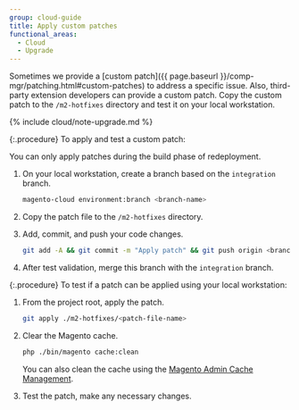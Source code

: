 ```yaml
---
group: cloud-guide
title: Apply custom patches
functional_areas:
  - Cloud
  - Upgrade
---
```

Sometimes we provide a [custom patch]({{ page.baseurl }}/comp-mgr/patching.html#custom-patches) to address a specific issue. Also, third-party extension developers can provide a custom patch. Copy the custom patch to the `/m2-hotfixes` directory and test it on your local workstation.

{% include cloud/note-upgrade.md %}

{:.procedure}
To apply and test a custom patch:

You can only apply patches during the build phase of redeployment.

1. On your local workstation, create a branch based on the `integration` branch.

    ```bash
    magento-cloud environment:branch <branch-name>
    ```

1. Copy the patch file to the `/m2-hotfixes` directory.

1. Add, commit, and push your code changes.

    ```bash
    git add -A && git commit -m "Apply patch" && git push origin <branch name>
    ```

1. After test validation, merge this branch with the `integration` branch.

{:.procedure}
To test if a patch can be applied using your local workstation:

1. From the project root, apply the patch.

    ```bash
    git apply ./m2-hotfixes/<patch-file-name>
    ```

1. Clear the Magento cache.

    ```bash
    php ./bin/magento cache:clean
    ```

    You can also clean the cache using the [Magento Admin Cache Management](http://docs.magento.com/m2/ee/user_guide/system/cache-management.html).

1. Test the patch, make any necessary changes.
